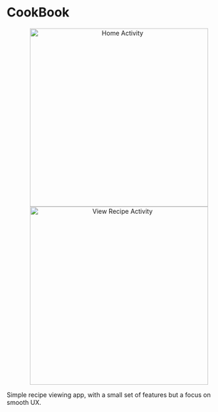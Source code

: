# CookBook

<p align="center">
  <img src="http://danielbaxter.co.uk/Images/Demos/cookbook_1.png#3" title="Home Activity" width="400">
  <img src="http://danielbaxter.co.uk/Images/Demos/cookbook_2.png#3" title="View Recipe Activity" width="400">
</p>

Simple recipe viewing app, with a small set of features but a focus on smooth UX.
